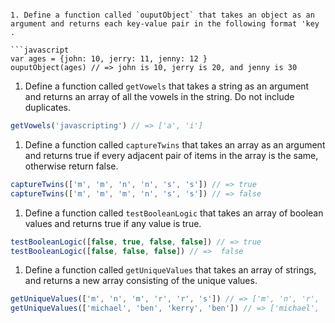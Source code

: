 <!-- # JavaScript Functions - part 3

1. Using the Yeoman [generator-galvanize-html](https://github.com/gSchool/generator-galvanize-html), generate a project boilerplate.
1. Solve each of the given problems, creating a function that properly *returns* a value. Then `console.log` the result of the function to the JavaScript console outside the function.
1. STRETCH: Utilize TDD. Write test cases/specs first with [Jasmine](http://jasmine.github.io/). Run each test/spec to ensure that it fails. Write just enough code to get the test/spec to pass. Refactor (if necessary).

### Example

```javascript
function test(str) {
  return "test" + str
}

console.log(test("ing"))
```

## Problems

1. Define a function called `getStudentName` that takes a single object as an argument and returns the value of the `name` property/key.

  ```javascript
  var name = {name: 'Michael', age: 27 }
  getStudentName(name) // => Michael
  ```

1. Define a function called `getTotalLetters` that takes an array of strings as an argument and returns the total number of letters in all strings.

  ```javascript
  var stringArray = ['javascript', 'is', 'not', 'python']
  getTotalLetters(stringArray) // => 19
  ```

1. Define a function called 'createObject' that takes two arguments and returns a new object with a key of the first argument and the value of the second argument.

  ```javascript
  createObject('city', 'Boulder') // => {city: "Boulder"}
  ```

1. Define a function called `getNegativeIndex` that takes an array and a negative number as arguments and returns the value from the array at the given negative index.

  ```javascript
  var letterArray = ['a', 'b', 'c', 'd', 'e']
  getNegativeIndex(, -3) // => return c
  ```

1. Define a function called `removeCharacter` that takes a string and a single character (string or integer) as arguments and returns the string with the characters removed. Do not modify the original string. STRETCH: Write a test case for this last requirement.

  ```javascript
  removeCharacter('javascript', 'a') // => jvscript
  removeCharacter('javascript', 1) // => javascript
  removeCharacter('12345', 2) // => 1345 -->
  ```

1. Define a function called `ouputObject` that takes an object as an argument and returns each key-value pair in the following format 'key .

  ```javascript
  var ages = {john: 10, jerry: 11, jenny: 12 }
  ouputObject(ages) // => john is 10, jerry is 20, and jenny is 30
  ```

1. Define a function called `getVowels` that takes a string as an argument and returns an array of all the vowels in the string. Do not include duplicates.

  ```javascript
  getVowels('javascripting') // => ['a', 'i']
  ```

1. Define a function called `captureTwins` that takes an array as an argument and returns true if every adjacent pair of items in the array is the same, otherwise return false.

  ```javascript
  captureTwins(['m', 'm', 'n', 'n', 's', 's']) // => true
  captureTwins(['m', 'm', 'm', 'n', 's', 's']) // => false
  ```

1. Define a function called `testBooleanLogic` that takes an array of boolean values and returns true if any value is true.

  ```javascript
  testBooleanLogic([false, true, false, false]) // => true
  testBooleanLogic([false, false, false]) // =>  false
  ```

1. Define a function called `getUniqueValues` that takes an array of strings, and returns a new array consisting of the unique values.

  ```javascript
  getUniqueValues(['m', 'n', 'm', 'r', 'r', 's']) // => ['m', 'n', 'r', 's']
  getUniqueValues(['michael', 'ben', 'kerry', 'ben']) // => ['michael', 'ben', 'kerry']
  ```
